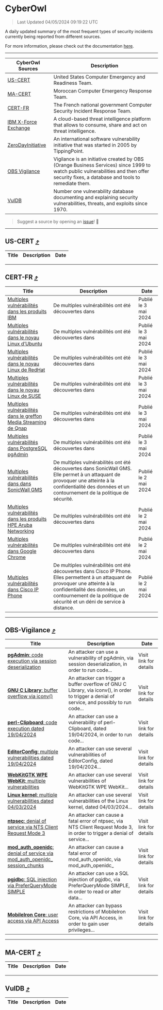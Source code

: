 
 <div id='top'></div>

# CyberOwl

 > Last Updated 04/05/2024 09:19:22 UTC
 
 A daily updated summary of the most frequent types of security incidents currently being reported from different sources.
 
 For more information, please check out the documentation [here](./docs/README.md).
 
 ---
 |CyberOwl Sources|Description|
 |---|---|
 |[US-CERT](#us-cert-arrow_heading_up)|United States Computer Emergency and Readiness Team.|
 |[MA-CERT](#ma-cert-arrow_heading_up)|Moroccan Computer Emergency Response Team.|
 |[CERT-FR](#cert-fr-arrow_heading_up)|The French national government Computer Security Incident Response Team.|
 |[IBM X-Force Exchange](#ibmcloud-arrow_heading_up)|A cloud-based threat intelligence platform that allows to consume, share and act on threat intelligence.|
 |[ZeroDayInitiative](#zerodayinitiative-arrow_heading_up)|An international software vulnerability initiative that was started in 2005 by TippingPoint.|
 |[OBS Vigilance](#obs-vigilance-arrow_heading_up)|Vigilance is an initiative created by OBS (Orange Business Services) since 1999 to watch public vulnerabilities and then offer security fixes, a database and tools to remediate them.|
 |[VulDB](#vuldb-arrow_heading_up)|Number one vulnerability database documenting and explaining security vulnerabilities, threats, and exploits since 1970.|
 
 > Suggest a source by opening an [issue](https://github.com/karimhabush/cyberowl/issues)! :raised_hands:
 ---

## US-CERT [:arrow_heading_up:](#cyberowl)

 |Title|Description|Date|
 |---|---|---|
 
 ---

## CERT-FR [:arrow_heading_up:](#cyberowl)

 |Title|Description|Date|
 |---|---|---|
 |[Multiples vulnérabilités dans les produits IBM](https://www.cert.ssi.gouv.fr/avis/CERTFR-2024-AVI-0366/)|De multiples vulnérabilités ont été découvertes dans |Publié le 3 mai 2024|
 |[Multiples vulnérabilités dans le noyau Linux d’Ubuntu](https://www.cert.ssi.gouv.fr/avis/CERTFR-2024-AVI-0365/)|De multiples vulnérabilités ont été découvertes dans |Publié le 3 mai 2024|
 |[Multiples vulnérabilités dans le noyau Linux de RedHat](https://www.cert.ssi.gouv.fr/avis/CERTFR-2024-AVI-0364/)|De multiples vulnérabilités ont été découvertes dans |Publié le 3 mai 2024|
 |[Multiples vulnérabilités dans le noyau Linux de SUSE](https://www.cert.ssi.gouv.fr/avis/CERTFR-2024-AVI-0363/)|De multiples vulnérabilités ont été découvertes dans |Publié le 3 mai 2024|
 |[Multiples vulnérabilités dans le greffon Media Streaming de Qnap](https://www.cert.ssi.gouv.fr/avis/CERTFR-2024-AVI-0362/)|De multiples vulnérabilités ont été découvertes dans|Publié le 3 mai 2024|
 |[Multiples vulnérabilités dans PostgreSQL pgAdmin](https://www.cert.ssi.gouv.fr/avis/CERTFR-2024-AVI-0361/)|De multiples vulnérabilités ont été découvertes dans |Publié le 3 mai 2024|
 |[Multiples vulnérabilités dans dans SonicWall GMS](https://www.cert.ssi.gouv.fr/avis/CERTFR-2024-AVI-0360/)|De multiples vulnérabilités ont été découvertes dans SonicWall GMS. Elle permet à un attaquant de provoquer une atteinte à la confidentialité des données et un contournement de la politique de sécurité.|Publié le 2 mai 2024|
 |[Multiples vulnérabilités dans les produits HPE Aruba Networking](https://www.cert.ssi.gouv.fr/avis/CERTFR-2024-AVI-0359/)|De multiples vulnérabilités ont été découvertes dans |Publié le 2 mai 2024|
 |[Multiples vulnérabilités dans Google Chrome](https://www.cert.ssi.gouv.fr/avis/CERTFR-2024-AVI-0358/)|De multiples vulnérabilités ont été découvertes dans |Publié le 2 mai 2024|
 |[Multiples vulnérabilités dans Cisco IP Phone](https://www.cert.ssi.gouv.fr/avis/CERTFR-2024-AVI-0357/)|De multiples vulnérabilités ont été découvertes dans Cisco IP Phone. Elles permettent à un attaquant de provoquer une atteinte à la confidentialité des données, un contournement de la politique de sécurité et un déni de service à distance.|Publié le 2 mai 2024|
 
 ---

## OBS-Vigilance [:arrow_heading_up:](#cyberowl)

 |Title|Description|Date|
 |---|---|---|
 |[<a href="https://vigilance.fr/vulnerability/pgAdmin-code-execution-via-session-deserialization-44107" class="noirorange"><b>pgAdmin</b>: code execution via session deserialization</a>](https://vigilance.fr/vulnerability/pgAdmin-code-execution-via-session-deserialization-44107)|An attacker can use a vulnerability of pgAdmin, via session deserialization, in order to run code...|Visit link for details|
 |[<a href="https://vigilance.fr/vulnerability/GNU-C-Library-buffer-overflow-via-iconv-44106" class="noirorange"><b>GNU C Library</b>: buffer overflow via iconv()</a>](https://vigilance.fr/vulnerability/GNU-C-Library-buffer-overflow-via-iconv-44106)|An attacker can trigger a buffer overflow of GNU C Library, via iconv(), in order to trigger a denial of service, and possibly to run code...|Visit link for details|
 |[<a href="https://vigilance.fr/vulnerability/perl-Clipboard-code-execution-dated-19-04-2024-44104" class="noirorange"><b>perl-Clipboard</b>: code execution dated 19/04/2024</a>](https://vigilance.fr/vulnerability/perl-Clipboard-code-execution-dated-19-04-2024-44104)|An attacker can use a vulnerability of perl-Clipboard, dated 19/04/2024, in order to run code...|Visit link for details|
 |[<a href="https://vigilance.fr/vulnerability/EditorConfig-multiple-vulnerabilities-dated-19-04-2024-44103" class="noirorange"><b>EditorConfig</b>: multiple vulnerabilities dated 19/04/2024</a>](https://vigilance.fr/vulnerability/EditorConfig-multiple-vulnerabilities-dated-19-04-2024-44103)|An attacker can use several vulnerabilities of EditorConfig, dated 19/04/2024...|Visit link for details|
 |[<a href="https://vigilance.fr/vulnerability/WebKitGTK-WPE-WebKit-multiple-vulnerabilities-41934" class="noirorange"><b>WebKitGTK  WPE WebKit</b>: multiple vulnerabilities</a>](https://vigilance.fr/vulnerability/WebKitGTK-WPE-WebKit-multiple-vulnerabilities-41934)|An attacker can use several vulnerabilities of WebKitGTK  WPE WebKit...|Visit link for details|
 |[<a href="https://vigilance.fr/vulnerability/Linux-kernel-multiple-vulnerabilities-dated-04-03-2024-43695" class="noirorange"><b>Linux kernel</b>: multiple vulnerabilities dated 04/03/2024</a>](https://vigilance.fr/vulnerability/Linux-kernel-multiple-vulnerabilities-dated-04-03-2024-43695)|An attacker can use several vulnerabilities of the Linux kernel, dated 04/03/2024...|Visit link for details|
 |[<a href="https://vigilance.fr/vulnerability/ntpsec-denial-of-service-via-NTS-Client-Request-Mode-3-41933" class="noirorange"><b>ntpsec</b>: denial of service via NTS Client Request Mode 3</a>](https://vigilance.fr/vulnerability/ntpsec-denial-of-service-via-NTS-Client-Request-Mode-3-41933)|An attacker can cause a fatal error of ntpsec, via NTS Client Request Mode 3, in order to trigger a denial of service...|Visit link for details|
 |[<a href="https://vigilance.fr/vulnerability/mod-auth-openidc-denial-of-service-via-mod-auth-openidc-session-chunks-43693" class="noirorange"><b>mod_auth_openidc</b>: denial of service via mod_auth_openidc_<wbr>session_chunks</wbr></a>](https://vigilance.fr/vulnerability/mod-auth-openidc-denial-of-service-via-mod-auth-openidc-session-chunks-43693)|An attacker can cause a fatal error of mod_auth_openidc, via mod_auth_openidc_|Visit link for details|
 |[<a href="https://vigilance.fr/vulnerability/pgjdbc-SQL-injection-via-PreferQueryMode-SIMPLE-43694" class="noirorange"><b>pgjdbc</b>: SQL injection via PreferQueryMode SIMPLE</a>](https://vigilance.fr/vulnerability/pgjdbc-SQL-injection-via-PreferQueryMode-SIMPLE-43694)|An attacker can use a SQL injection of pgjdbc, via PreferQueryMode SIMPLE, in order to read or alter data...|Visit link for details|
 |[<a href="https://vigilance.fr/vulnerability/MobileIron-Core-user-access-via-API-Access-41926" class="noirorange"><b>MobileIron Core</b>: user access via API Access</a>](https://vigilance.fr/vulnerability/MobileIron-Core-user-access-via-API-Access-41926)|An attacker can bypass restrictions of MobileIron Core, via API Access, in order to gain user privileges...|Visit link for details|
 
 ---

## MA-CERT [:arrow_heading_up:](#cyberowl)

 |Title|Description|Date|
 |---|---|---|
 
 ---

## VulDB [:arrow_heading_up:](#cyberowl)

 |Title|Description|Date|
 |---|---|---|
 